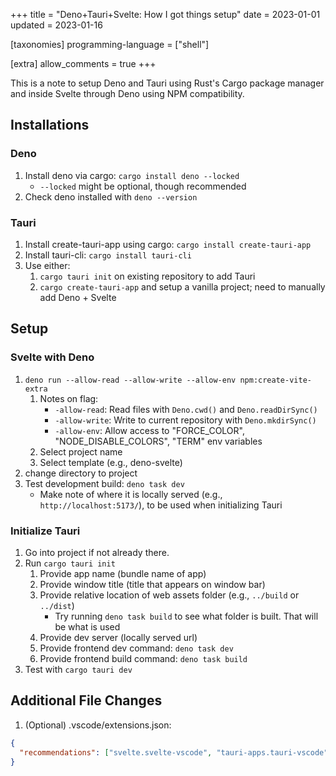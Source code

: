 +++
title = "Deno+Tauri+Svelte: How I got things setup"
date = 2023-01-01
updated = 2023-01-16

[taxonomies]
programming-language = ["shell"]

[extra]
allow_comments = true
+++

This is a note to setup Deno and Tauri using Rust's Cargo package manager and inside Svelte through Deno using NPM compatibility.  
<!-- more -->
## Installations

### Deno
1. Install deno via cargo: `cargo install deno --locked`
    * `--locked` might be optional, though recommended
2. Check deno installed with `deno --version`

### Tauri
1. Install create-tauri-app using cargo: `cargo install create-tauri-app`
2. Install tauri-cli: `cargo install tauri-cli`
3. Use either:
    1. `cargo tauri init` on existing repository to add Tauri
    2. `cargo create-tauri-app` and setup a vanilla project; need to manually add Deno + Svelte

## Setup

### Svelte with Deno
1. `deno run --allow-read --allow-write --allow-env npm:create-vite-extra`
    1. Notes on flag:
        * `-allow-read`: Read files with `Deno.cwd()` and `Deno.readDirSync()`
        * `-allow-write`: Write to current repository with `Deno.mkdirSync()`
        * `-allow-env`: Allow access to "FORCE_COLOR", "NODE_DISABLE_COLORS", "TERM" env variables
    2. Select project name
    3. Select template (e.g., deno-svelte)
2. change directory to project
3. Test development build: `deno task dev`
    * Make note of where it is locally served (e.g., `http://localhost:5173/`), to be used when initializing Tauri

### Initialize Tauri
1. Go into project if not already there.
2. Run `cargo tauri init`
    1. Provide app name (bundle name of app)
    2. Provide window title (title that appears on window bar)
    3. Provide relative location of web assets folder (e.g., `../build` or `../dist`)
        * Try running `deno task build` to see what folder is built. That will be what is used
    4. Provide dev server (locally served url)
    5. Provide frontend dev command: `deno task dev`
    5. Provide frontend build command: `deno task build`
3. Test with `cargo tauri dev`

## Additional File Changes
1. (Optional) .vscode/extensions.json:
```json
{
  "recommendations": ["svelte.svelte-vscode", "tauri-apps.tauri-vscode", "rust-lang.rust-analyzer"]
}
```